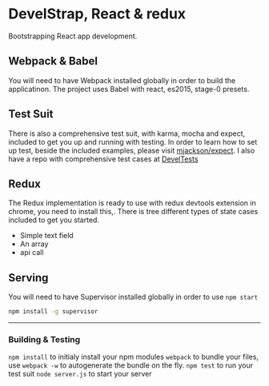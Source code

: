 <!--
@Author: Andreee Ray <develdoe>
@Date:   2017-03-10T00:42:05+01:00
@Email:  me@andreeray.se
@Filename: readme.md
@Last modified by:   develdoe
@Last modified time: 2017-03-29T18:28:47+02:00
-->



# DevelStrap, React & redux

Bootstrapping React app development.

## Webpack & Babel

You will need to have Webpack installed globally in order to build the applicatinon.
The project uses Babel with react, es2015, stage-0 presets.

## Test Suit

There is also a comprehensive test suit, with karma, mocha and expect, included to get you up and running with testing.
In order to learn how to set up test, beside the included examples,  please visit [mjackson/expect](https://github.com/mjackson/expect).
I also have a repo with comprehensive test cases at [DevelTests](https://github.com/AndreeDeveldoeRay/DevelTests)

## Redux

The Redux implementation is ready to use with redux devtools extension in chrome, you need to install this,.
There is tree different types of state cases included to get you started.

* Simple text field
* An array
* api call

## Serving

You will need to have Supervisor installed globally in order to use `npm start`

```bash
npm install -g supervisor
```

----

### Building & Testing

`npm install` to initialy install your npm modules
`webpack` to bundle your files, use `webpack -w` to autogenerate the bundle on the fly.
`npm test` to run your test suit
`node server.js` to start your server

